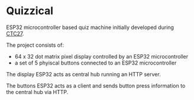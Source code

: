 # Quizzical

ESP32 microcontroller based quiz machine initially developed during [CTC27](https://github.com/CodeTheCity/CTC27).

The project consists of:

* 64 x 32 dot matrix pixel display controlled by an ESP32 microcontroller
* a set of 5 phyiscal buttons connected to an ESP32 microcontroller

The display ESP32 acts as central hub running an HTTP server.

The buttons ESP32 acts as a client and sends button press information to the central hub via HTTP.
